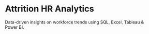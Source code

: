 # Attrition HR Analytics
Data-driven insights on workforce trends using SQL, Excel, Tableau &amp; Power BI.

